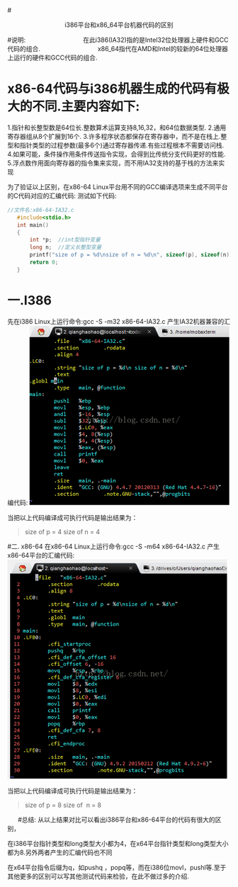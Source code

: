 #<center>i386平台和x86_64平台机器代码的区别</center>

#说明:
                                在此i386(IA32)指的是Intel32位处理器上硬件和GCC代码的组合.
                                x86_64指代在AMD和Intel的较新的64位处理器上运行的硬件和GCC代码的组合.


# x86-64代码与i386机器生成的代码有极大的不同.主要内容如下:
1.指针和长整型数是64位长.整数算术运算支持8,16,32，和64位数据类型.
2.通用寄存器组从8个扩展到16个.
3.许多程序状态都保存在寄存器中，而不是在栈上.整型和指针类型的过程参数(最多6个)通过寄存器传递.有些过程根本不需要访问栈.
4.如果可能，条件操作用条件传送指令实现，会得到比传统分支代码更好的性能.
5.浮点数作用面向寄存器的指令集来实现，而不用IA32支持的基于栈的方法来实现


为了验证以上区别，在x86-64 Linux平台用不同的GCC编译选项来生成不同平台的C代码对应的汇编代码:
测试如下代码:

```cpp
//文件名:x86-64-IA32.c
   #include<stdio.h>
   int main()
   {
       int *p;  //int型指针变量
       long n;  //定义长整型变量
       printf("size of p = %d\nsize of n = %d\n", sizeof(p), sizeof(n));
       return 0;
   }
```
# 一.I386
先在i386 Linux上运行命令:gcc -S  -m32 x86-64-IA32.c 产生IA32机器兼容的汇编代码:
![](res/arch1.png)

当把以上代码编译成可执行代码是输出结果为：
> size of p = 4
> size of  n = 4 

#二. x86-64
在x86-64 Linux上运行命令:gcc -S -m64 x86-64-IA32.c 产生x86-64平台的汇编代码:
![](res/arch2.png)

当把以上代码编译成可执行代码是输出结果为：

> size of p = 8
> size of  n = 8

      
#总结:
从以上结果对比可以看出i386平台和x86-64平台的代码有很大的区别，

在i386平台指针类型和long类型大小都为4，在x64平台指针类型和long类型大小都为8.另外两者产生的汇编代码也不同

在x64平台指令后缀为q，如pushq ，popq等，而在i386位movl，pushl等.至于其他更多的区别可以写其他测试代码来检验，在此不做过多的介绍.





